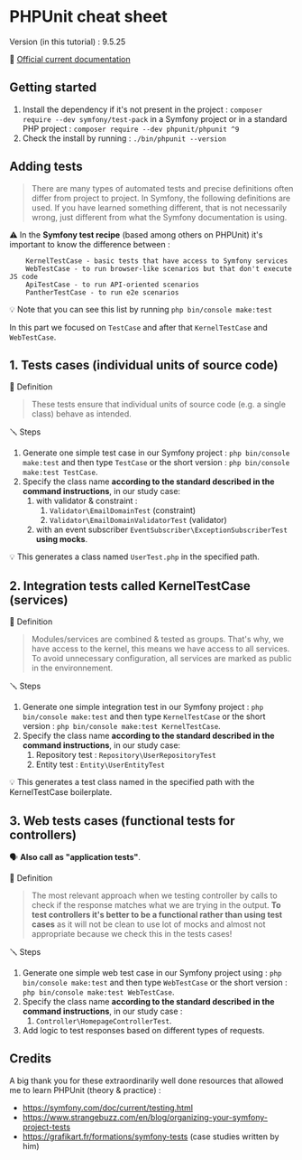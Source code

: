 PHPUnit cheat sheet
===================

Version (in this tutorial) : 9.5.25

:link: [Official current documentation](https://phpunit.readthedocs.io/)

Getting started
---------------
1. Install the dependency if it's not present in the project : `composer require --dev symfony/test-pack` in a Symfony project or in a standard PHP project : `composer require --dev phpunit/phpunit ^9`
2. Check the install by running : `./bin/phpunit --version`

Adding tests
------------

> There are many types of automated tests and precise definitions often differ from project to project. In Symfony, the following definitions are used. If you have learned something different, that is not necessarily wrong, just different from what the Symfony documentation is using.

:warning: In the **Symfony test recipe** (based among others on PHPUnit) it's important to know the difference between :

``` TestCase - basic PHPUnit tests 
    KernelTestCase - basic tests that have access to Symfony services
    WebTestCase - to run browser-like scenarios but that don't execute JS code
    ApiTestCase - to run API-oriented scenarios
    PantherTestCase - to run e2e scenarios
```

:bulb: Note that you can see this list by running `php bin/console make:test`


In this part we focused on `TestCase` and after that `KernelTestCase` and `WebTestCase`.

## 1. Tests cases (individual units of source code)

:book: Definition
 > These tests ensure that individual units of source code (e.g. a single class) behave as intended.

:screwdriver: Steps
1. Generate one simple test case in our Symfony project :
`php bin/console make:test` and then type `TestCase`
or the short version :
`php bin/console make:test TestCase`.
2. Specify the class name **according to the standard described in the command instructions**, in our study case:
   1. with validator & constraint :
      1. `Validator\EmailDomainTest` (constraint)
      2. `Validator\EmailDomainValidatorTest` (validator)
   2. with an event subscriber `EventSubscriber\ExceptionSubscriberTest` **using mocks**.

:bulb: This generates a class named `UserTest.php` in the specified path.

## 2. Integration tests called KernelTestCase (services) 

:book: Definition
 > Modules/services are combined & tested as groups. That's why, we have access to the kernel, this means we have access to all services. To avoid unnecessary configuration, all services are marked as public in the environnement.

:screwdriver: Steps
1. Generate one simple integration test in our Symfony project :
`php bin/console make:test` and then type `KernelTestCase`
or the short version :
`php bin/console make:test KernelTestCase`.
2. Specify the class name **according to the standard described in the command instructions**, in our study case: 
   1. Repository test : `Repository\UserRepositoryTest`
   2. Entity test : `Entity\UserEntityTest`

:bulb: This generates a test class named in the specified path with the KernelTestCase boilerplate. 

## 3. Web tests cases (functional tests for controllers)
:speaking_head: **Also call as "application tests"**.

:book: Definition
> The most relevant approach when we testing controller by calls to check if the response matches what we are trying in the output. **To test controllers it's better to be a functional rather than using test cases** as it will not be clean to use lot of mocks and almost not appropriate because we check this in the tests cases!

:screwdriver: Steps
1. Generate one simple web test case in our Symfony project using :
`php bin/console make:test` and then type `WebTestCase`
or the short version :
`php bin/console make:test WebTestCase`.
2. Specify the class name  **according to the standard described in the command instructions**, in our study case : 
   1. `Controller\HomepageControllerTest`.
3. Add logic to test responses based on different types of requests.

Credits
-----------
A big thank you for these extraordinarily well done resources that allowed me to learn PHPUnit (theory & practice) :
- https://symfony.com/doc/current/testing.html
- https://www.strangebuzz.com/en/blog/organizing-your-symfony-project-tests
- https://grafikart.fr/formations/symfony-tests (case studies written by him)